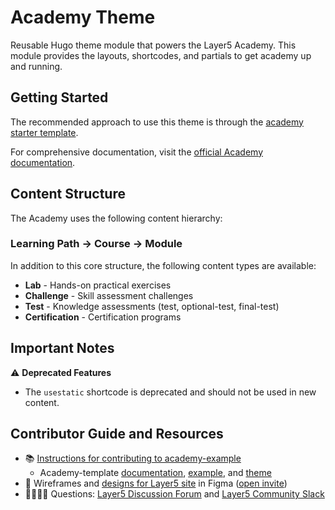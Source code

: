 # Academy Theme

Reusable Hugo theme module that powers the Layer5 Academy. This module provides
the layouts, shortcodes, and partials to get academy up and running.

## Getting Started

The recommended approach to use this theme is through the
[academy starter template](https://github.com/layer5io/academy-example).

For comprehensive documentation, visit the
[official Academy documentation](https://docs.layer5.io/cloud/academy/).

## Content Structure

The Academy uses the following content hierarchy:

### Learning Path → Course → Module

In addition to this core structure, the following content types are available:

- **Lab** - Hands-on practical exercises
- **Challenge** - Skill assessment challenges
- **Test** - Knowledge assessments (test, optional-test,
  final-test)
- **Certification** - Certification programs

## Important Notes

⚠️ **Deprecated Features**

- The `usestatic` shortcode is deprecated and should not be used in new
  content.

## Contributor Guide and Resources

- 📚 [Instructions for contributing to academy-example][contrib]
  - Academy-template [documentation][docs], [example][example], and
    [theme][theme]
- 🎨 Wireframes and [designs for Layer5 site][figma] in Figma
  ([open invite][figma-invite])
- 🙋🏾🙋🏼 Questions: [Layer5 Discussion Forum][forum] and
  [Layer5 Community Slack][slack]

[contrib]: https://github.com/layer5io/academy-example/blob/master/CONTRIBUTING.md
[docs]: https://docs.layer5.io/cloud/academy/
[example]: https://github.com/layer5io/academy-example/
[theme]: https://github.com/layer5io/academy-theme/
[figma]: https://www.figma.com/file/5ZwEkSJwUPitURD59YHMEN/Layer5-Designs
[figma-invite]: https://www.figma.com/team_invite/redeem/qJy1c95qirjgWQODApilR9
[forum]: https://discuss.layer5.io
[slack]: http://slack.layer5.io

